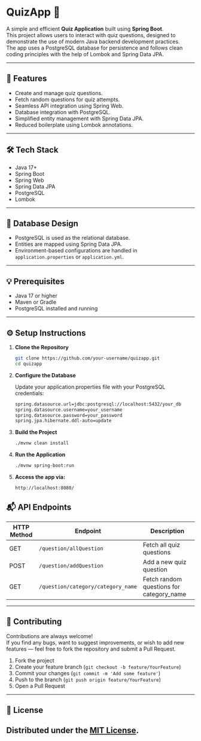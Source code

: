 # QuizApp 🎯

A simple and efficient **Quiz Application** built using **Spring Boot**.  
This project allows users to interact with quiz questions, designed to demonstrate the use of modern Java backend development practices.  
The app uses a PostgreSQL database for persistence and follows clean coding principles with the help of Lombok and Spring Data JPA.

---

## 🚀 Features

- Create and manage quiz questions.
- Fetch random questions for quiz attempts.
- Seamless API integration using Spring Web.
- Database integration with PostgreSQL.
- Simplified entity management with Spring Data JPA.
- Reduced boilerplate using Lombok annotations.

---

## 🛠 Tech Stack

- Java 17+
- Spring Boot
- Spring Web
- Spring Data JPA
- PostgreSQL
- Lombok

---

## 💾 Database Design

- PostgreSQL is used as the relational database.
- Entities are mapped using Spring Data JPA.
- Environment-based configurations are handled in `application.properties` or `application.yml`.

---

## 💡 Prerequisites

- Java 17 or higher
- Maven or Gradle
- PostgreSQL installed and running

---

## ⚙️ Setup Instructions

1. **Clone the Repository**
   ```bash
   git clone https://github.com/your-username/quizapp.git
   cd quizapp

2. **Configure the Database**

   Update your application.properties file with your PostgreSQL credentials:
   ```bash
   spring.datasource.url=jdbc:postgresql://localhost:5432/your_db
   spring.datasource.username=your_username
   spring.datasource.password=your_password
   spring.jpa.hibernate.ddl-auto=update

3. **Build the Project**

   ```bash
   ./mvnw clean install
   
4. **Run the Application**

   ```bash
   ./mvnw spring-boot:run

5. **Access the app via:**

   ```bash
   http://localhost:8080/

## 📬 API Endpoints

| HTTP Method | Endpoint                           | Description                               |
|-------------|------------------------------------|-------------------------------------------|
| GET         | `/question/allQuestion`            | Fetch all quiz questions                  |
| POST        | `/question/addQuestion`            | Add a new quiz question                   |
| GET         | `/question/category/category_name` | Fetch random questions for category_name  |

---

## 🤝 Contributing

Contributions are always welcome!  
If you find any bugs, want to suggest improvements, or wish to add new features — feel free to fork the repository and submit a Pull Request.

1. Fork the project
2. Create your feature branch (`git checkout -b feature/YourFeature`)
3. Commit your changes (`git commit -m 'Add some feature'`)
4. Push to the branch (`git push origin feature/YourFeature`)
5. Open a Pull Request

---

## 📜 License

Distributed under the [MIT License](https://opensource.org/licenses/MIT).
---


